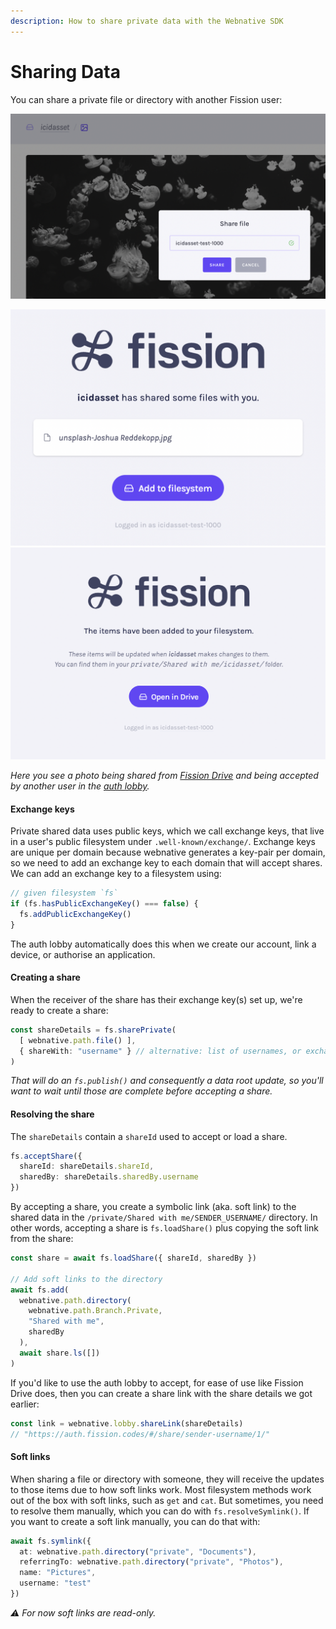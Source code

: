 ```yaml
---
description: How to share private data with the Webnative SDK
---
```


# Sharing Data

You can share a private file or directory with another Fission user:

![](<../../.gitbook/assets/Screenshot 2022-05-09 at 15.28.35.png>)

![](<../../.gitbook/assets/Screenshot 2022-05-09 at 15.24.20.png>) ![](<../../.gitbook/assets/Screenshot 2022-05-09 at 15.24.41.png>)

_Here you see a photo being shared from_ [_Fission Drive_](https://drive.fission.app) _and being accepted by another user in the_ [_auth lobby_](https://auth.fission.codes)_._

#### Exchange keys

Private shared data uses public keys, which we call exchange keys, that live in a user's public filesystem under `.well-known/exchange/`. Exchange keys are unique per domain because webnative generates a key-pair per domain, so we need to add an exchange key to each domain that will accept shares. We can add an exchange key to a filesystem using:

```typescript
// given filesystem `fs`
if (fs.hasPublicExchangeKey() === false) {
  fs.addPublicExchangeKey()
}
```

The auth lobby automatically does this when we create our account, link a device, or authorise an application.

#### Creating a share

When the receiver of the share has their exchange key(s) set up, we're ready to create a share:

```typescript
const shareDetails = fs.sharePrivate(
  [ webnative.path.file() ],
  { shareWith: "username" } // alternative: list of usernames, or exchange DID(s)
)
```

_That will do an `fs.publish()` and consequently a data root update, so you'll want to wait until those are complete before accepting a share._

#### Resolving the share

The `shareDetails` contain a `shareId` used to accept or load a share.

```typescript
fs.acceptShare({
  shareId: shareDetails.shareId,
  sharedBy: shareDetails.sharedBy.username
})
```

By accepting a share, you create a symbolic link (aka. soft link) to the shared data in the `/private/Shared with me/SENDER_USERNAME/` directory. In other words, accepting a share is `fs.loadShare()` plus copying the soft link from the share:

```typescript
const share = await fs.loadShare({ shareId, sharedBy })

// Add soft links to the directory
await fs.add(
  webnative.path.directory(
    webnative.path.Branch.Private,
    "Shared with me",
    sharedBy
  ),
  await share.ls([])
)
```

If you'd like to use the auth lobby to accept, for ease of use like Fission Drive does, then you can create a share link with the share details we got earlier:

```typescript
const link = webnative.lobby.shareLink(shareDetails)
// "https://auth.fission.codes/#/share/sender-username/1/"
```

#### Soft links

When sharing a file or directory with someone, they will receive the updates to those items due to how soft links work. Most filesystem methods work out of the box with soft links, such as `get` and `cat`. But sometimes, you need to resolve them manually, which you can do with `fs.resolveSymlink()`. If you want to create a soft link manually, you can do that with:

```typescript
await fs.symlink({
  at: webnative.path.directory("private", "Documents"),
  referringTo: webnative.path.directory("private", "Photos"),
  name: "Pictures",
  username: "test"
})
```

_⚠️ For now soft links are read-only._
